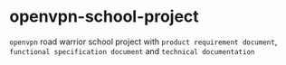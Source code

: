 # openvpn-school-project
`openvpn` road warrior school project with `product requirement document`, `functional specification document` and `technical documentation`
